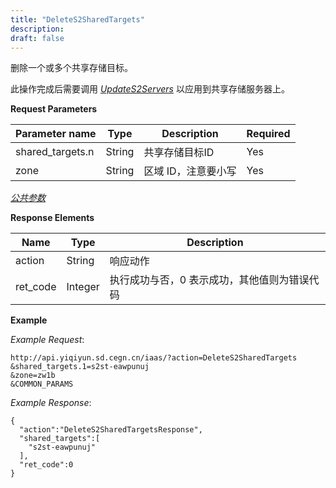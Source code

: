 ```yaml
---
title: "DeleteS2SharedTargets"
description: 
draft: false
---
```




删除一个或多个共享存储目标。

此操作完成后需要调用 [_UpdateS2Servers_](../update_s2_servers/) 以应用到共享存储服务器上。

**Request Parameters**

| Parameter name | Type | Description | Required |
| --- | --- | --- | --- |
| shared_targets.n | String | 共享存储目标ID | Yes |
| zone | String | 区域 ID，注意要小写 | Yes |

[_公共参数_](../../../parameters/)

**Response Elements**

| Name | Type | Description |
| --- | --- | --- |
| action | String | 响应动作 |
| ret_code | Integer | 执行成功与否，0 表示成功，其他值则为错误代码 |

**Example**

_Example Request_:

```
http://api.yiqiyun.sd.cegn.cn/iaas/?action=DeleteS2SharedTargets
&shared_targets.1=s2st-eawpunuj
&zone=zw1b
&COMMON_PARAMS
```

_Example Response_:

```
{
  "action":"DeleteS2SharedTargetsResponse",
  "shared_targets":[
    "s2st-eawpunuj"
  ],
  "ret_code":0
}
```
